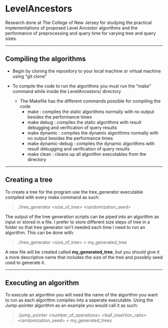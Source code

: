 # LevelAncestors
Research done at The College of New Jersey for studying the practical implementations of proposed Level Ancestor algorithms and the performance of preprocessing and query time for varying tree and query sizes.

--- 
## Compiling the algorithms

- Begin by cloning the repository to your local machine or virtual machine using "git clone"

- To compile the code to run the algorithms you must run the "make" command while inside the LevelAncestors/ directory
    - The Makefile has the different commands possible for compiling the code
        - make : compiles the static algorithms normally with no output besides the performance times
        - make debug : compiles the static algorithms with result debugging and verification of query results
        - make dynamic : compiles the dynamic algorithms normally with no output besides the performance times
        - make dynamic-debug : compiles the dynamic algorithms with result debugging and verification of query results
        - make clean : cleans up all algorithm executables from the directory

--- 
## Creating a tree

To create a tree for the program use the tree_generator executable compiled with every make command as such:
> ./tree_generator <size_of_tree> <randomization_seed>

The output of the tree generation scripts can be piped into an algorithm as input or stored in a file.
I prefer to store different size steps of tree in a folder so that tree generator isn't needed each time I need to run an algorithm.
This can be done with:
> ./tree_generator <size_of_tree> <seed> > my_generated_tree
  
A new file will be created called **my_generated_tree**, but you should give it a more descriptive name that includes the size of the tree and possibly seed used to generate it.
  
--- 
## Executing an algorithm
To execute an algorithm you will need the name of the algorithm you want to run as each algorithm compiles into a seperate executable. Using the Jump-pointer algorithm as an example you would call it as such:
  > ./jump_pointer <number_of_operations> <leaf_insertion_ratio> <randomization_seed> < my_generated_trees